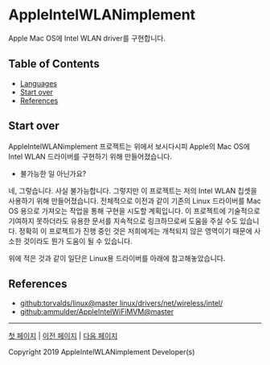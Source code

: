 # AppleIntelWLANimplement

Apple Mac OS에 Intel WLAN driver를 구현합니다.

## Table of Contents

- [Languages](#languages)
- [Start over](#start-over)
- [References](#references)

## Start over

AppleIntelWLANimplement 프로젝트는 위에서 보시다시피 Apple의 Mac OS에 Intel WLAN 드라이버를 구현하기 위해 만들어졌습니다.

- 불가능한 일 아닌가요?

네, 그렇습니다. 사실 불가능합니다. 그렇지만 이 프로젝트는 저의 Intel WLAN 칩셋을 사용하기 위해 만들어졌습니다. 전체적으로 이전과 같이 기존의 Linux 드라이버를 Mac OS 용으로 가져오는 작업을 통해 구현을 시도할 계획입니다. 이 프로젝트에 기술적으로 기여하지 못하더라도 유용한 문서를 지속적으로 링크하므로써 도움을 주실 수도 있습니다. 정확히 이 프로젝트가 진행 중인 것은 저희에게는 개척되지 않은 영역이기 때문에 사소한 것이라도 뭔가 도움이 될 수 있습니다.

위에 적은 것과 같이 일단은 Linux용 드라이버를 아래에 참고해놓았습니다.

## References

- [github:torvalds/linux@master linux/drivers/net/wireless/intel/](https://github.com/torvalds/linux/tree/master/drivers/net/wireless/intel)
- [github:ammulder/AppleIntelWiFiMVM@master](https://github.com/ammulder/AppleIntelWiFiMVM)

----

[첫 페이지][pages-index] | [이전 페이지][pages-index] | [다음 페이지][pages-scratches]

Copyright 2019 AppleIntelWLANimplement Developer(s)

<!-- Write links below -->

<!--
Languages
-->

[languages-english]: /docs/en
[languages-korean]: /docs/ko

<!--
Pages
-->

[pages-index]: [/docs/ko/README.md]
[pages-scratches]: [/docs/ko/Scratches.md]

<!--
Others
-->
